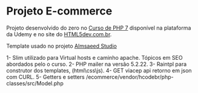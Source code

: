 # Projeto E-commerce

Projeto desenvolvido do zero no [Curso de PHP 7](https://www.udemy.com/curso-completo-de-php-7/) disponível na plataforma da Udemy e no site do [HTML5dev.com.br](https://www.html5dev.com.br/curso/curso-completo-de-php-7).

Template usado no projeto [Almsaeed Studio](https://almsaeedstudio.com)

1- Slim utilizado para Virtual hosts e caminho apache. Tópicos em SEO abordados pelo o curso.
2- PHP mailer na versão 5.2.22.
3- Raintpl para construtor dos templates, (html\css\js).
4- GET viacep api retorno em json com CURL.
5- Getters e setters /ecommerce/vendor/hcodebr/php-classes/src/Model.php
